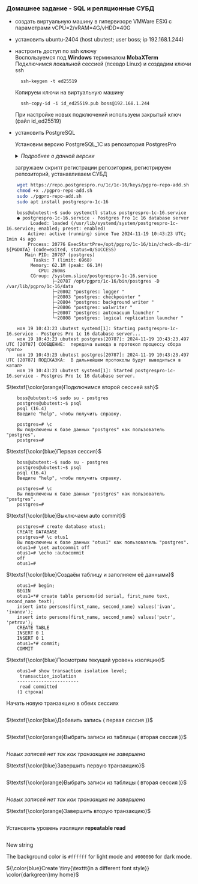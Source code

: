 ### Домашнее задание - SQL и реляционные СУБД

- создать виртуальную машину в гипервизоре VMWare ESXi 
c параметрами vCPU=2/vRAM=4G/vHDD=40G
- установить ubuntu-2404 (host ubutest; user boss; ip 192.168.1.244)
- настроить доступ по ssh ключу <br>
    Воспользуемся под <b>Windows</b> терминалом <b>MobaXTerm</b> <br>
    Подключимся локальной сессией (псевдо Linux) и создадим ключи ssh    

        ssh-keygen -t ed25519

    Копируем ключи на виртуальную машину      

        ssh-copy-id -i id_ed25519.pub boss@192.168.1.244

    При настройке новых подключений используем закрытый ключ (файл id_ed25519)
- установить PostgreSQL 
  
    Установим версию PostgreSQL_1C из репозитория PostgresPro
      <details><summary><i>Подробнее о данной версии</i></summary>
        Открытый репозиторий бесплатной версии PostgreSQL с расширениями для работы с 1C. <br>
        Есть скрипт - настраивающий репозиторий для разных Linux <br>
        Однотипная установка и настройка на разных Linux <br>
        Возможность простого локального зеркала по версиям и Linux <br>
        При установке работет скрипт аналог PGTune определяющий параметры сервера <br>
        и изменяющий конфигурацию по умолчанию для PostgreSQL 
      </details>
   
   загружаем скрипт регистрации репозитория, регистрируем репозиторий, устанавливаем СУБД

```bash
    wget https://repo.postgrespro.ru/1c/1c-16/keys/pgpro-repo-add.sh 
    chmod +x ./pgpro-repo-add.sh
    sudo ./pgpro-repo-add.sh 
    sudo apt install postgrespro-1c-16
```

```
    boss@ubutest:~$ sudo systemctl status postgrespro-1c-16.service
    ● postgrespro-1c-16.service - Postgres Pro 1c 16 database server
         Loaded: loaded (/usr/lib/systemd/system/postgrespro-1c-16.service; enabled; preset: enabled)
        Active: active (running) since Tue 2024-11-19 10:43:23 UTC; 1min 4s ago
        Process: 20776 ExecStartPre=/opt/pgpro/1c-16/bin/check-db-dir ${PGDATA} (code=exited, status=0/SUCCESS)
       Main PID: 20787 (postgres)
          Tasks: 7 (limit: 6968)
         Memory: 62.1M (peak: 66.1M)
            CPU: 260ms
         CGroup: /system.slice/postgrespro-1c-16.service
                 ├─20787 /opt/pgpro/1c-16/bin/postgres -D /var/lib/pgpro/1c-16/data
                 ├─20802 "postgres: logger "
                 ├─20803 "postgres: checkpointer "
                 ├─20804 "postgres: background writer "
                 ├─20806 "postgres: walwriter "
                 ├─20807 "postgres: autovacuum launcher "
                 └─20808 "postgres: logical replication launcher "

    ноя 19 10:43:23 ubutest systemd[1]: Starting postgrespro-1c-16.service - Postgres Pro 1c 16 database server...
    ноя 19 10:43:23 ubutest postgres[20787]: 2024-11-19 10:43:23.497 UTC [20787] СООБЩЕНИЕ:  передача вывода в протокол процессу сбора прото>
    ноя 19 10:43:23 ubutest postgres[20787]: 2024-11-19 10:43:23.497 UTC [20787] ПОДСКАЗКА:  В дальнейшем протоколы будут выводиться в катал>
    ноя 19 10:43:23 ubutest systemd[1]: Started postgrespro-1c-16.service - Postgres Pro 1c 16 database server.
```


$\textsf{\color{orange}Подключимся второй сессией ssh}$
```
    boss@ubutest:~$ sudo su - postgres
    postgres@ubutest:~$ psql
    psql (16.4)
    Введите "help", чтобы получить справку.

    postgres=# \c
    Вы подключены к базе данных "postgres" как пользователь "postgres".
    postgres=#
```

$\textsf{\color{blue}Первая сессия}$
```
    boss@ubutest:~$ sudo su - postgres
    postgres@ubutest:~$ psql
    psql (16.4)
    Введите "help", чтобы получить справку.

    postgres=# \c
    Вы подключены к базе данных "postgres" как пользователь "postgres".
    postgres=#
```
$\textsf{\color{blue}Выключаем auto commit}$
```
    postgres=# create database otus1;
    CREATE DATABASE
    postgres=# \c otus1
    Вы подключены к базе данных "otus1" как пользователь "postgres".
    otus1=# \set autocommit off
    otus1=# \echo :autocommit
    off
    otus1=#
```
$\textsf{\color{blue}Создаём таблицу и заполняем её данными}$
```
    otus1=# begin;
    BEGIN
    otus1=*# create table persons(id serial, first_name text, second_name text);
    insert into persons(first_name, second_name) values('ivan', 'ivanov');
    insert into persons(first_name, second_name) values('petr', 'petrov');
    CREATE TABLE
    INSERT 0 1
    INSERT 0 1
    otus1=*# commit;
    COMMIT
```
$\textsf{\color{blue}Посмотрим текущий уровень изоляции}$
```
    otus1=# show transaction isolation level;
     transaction_isolation
    -----------------------
     read committed
    (1 строка)
```
Начать новую транзакцию в обеих сессиях
```
```
$\textsf{\color{blue}Добавить запись ( первая сессия )}$
```
```
$\textsf{\color{orange}Выбрать записи из таблицы ( вторая сессия )}$
```
```
*Новых записей нет так как транзакция не завершена* <br>

$\textsf{\color{blue}Завершить первую транзакцию}$
```
```
$\textsf{\color{orange}Выбрать записи из таблицы ( вторая сессия )}$
```
```
*Новых записей нет так как транзакция не завершена* <br>

$\textsf{\color{orange}Завершить вторую транзакцию}$
```
```

Установить уровень изоляции **repeatable read**
```
```



New string

The background color is `#ffffff` for light mode and `#000000` for dark mode.


${\color{blue}Create \tiny{\texttt{in a different 
font style}} \color{darkgreen}my home}$ <br>
